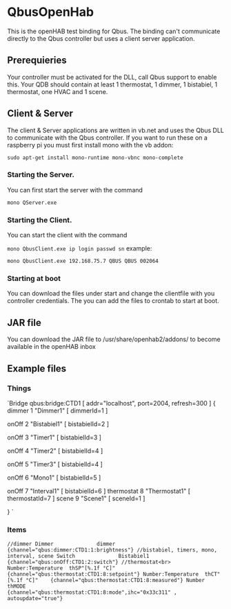 # QbusOpenHab
 This is the openHAB test binding for Qbus.
 The binding can't communicate directly to the Qbus controller but uses a client server application.
 
 ## Prerequieries
 Your controller must be activated for the DLL, call Qbus support to enable this.
 Your QDB should contain at least 1 thermostat, 1 dimmer, 1 bistabiel, 1 thermostat, one HVAC and 1 scene.
 
 ## Client & Server
 The client & Server applications are written in vb.net and uses the Qbus DLL to communicate with the Qbus controller.
 If you want to run these on a raspberry pi you must first install mono with the vb addon:
 
 `sudo apt-get install mono-runtime mono-vbnc mono-complete`
 
 ### Starting the Server.
 You can first start the server with the command
 
 `mono QServer.exe`
 
 ### Starting the Client.
 You can start the client with the command
 
 `mono QbusClient.exe ip login passwd sn`
 example:
 
 `mono QbusClient.exe 192.168.75.7 QBUS QBUS 002064`
 
 ### Starting at boot
 You can download the files under start and change the clientfile with you controller credentials.
 The you can add the files to crontab to start at boot.
 
 ## JAR file
 You can download the JAR file to /usr/share/openhab2/addons/ to become available in the openHAB inbox
 
 ## Example files
 ### Things
 `Bridge qbus:bridge:CTD1 [ addr="localhost", port=2004, refresh=300 ] {
 dimmer      1       "Dimmer1"             [ dimmerId=1 ]
 
 onOff       2       "Bistabiel1"          [ bistabielId=2 ]
 
 onOff       3       "Timer1"              [ bistabielId=3 ]
 
 onOff       4       "Timer2"              [ bistabielId=4 ]
 
 onOff       5       "Timer3"              [ bistabielId=4 ]
 
 onOff       6       "Mono1"               [ bistabielId=5 ]
 
 onOff       7       "Interval1"           [ bistabielId=6 ]
 thermostat  8       "Thermostat1"         [ thermostatId=7 ]
 scene       9       "Scene1"              [ sceneId=1 ]
 
 } `
 

 
 ### Items
  `//dimmer
 Dimmer              dimmer             {channel="qbus:dimmer:CTD1:1:brightness"}
 //bistabiel, timers, mono, interval, scene
 Switch              Bistabiel1         {channel="qbus:onOff:CTD1:2:switch"}
 //thermostat<br>
 Number:Temperature  thSP"[%.1f °C]"    {channel="qbus:thermostat:CTD1:8:setpoint"}
 Number:Temperature	 thCT"[%.1f °C]"    {channel="qbus:thermostat:CTD1:8:measured"}
 Number              thMODE             {channel="qbus:thermostat:CTD1:8:mode",ihc="0x33c311" , autoupdate="true"}
 `
